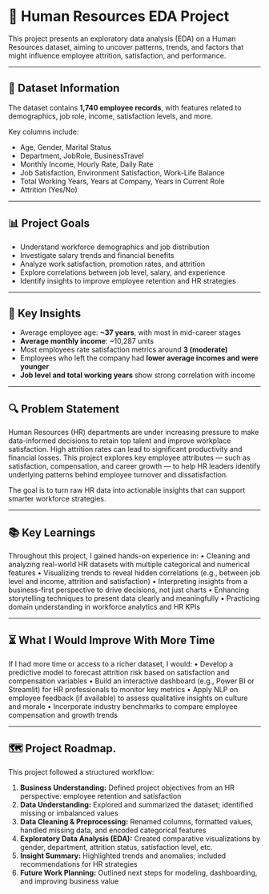 # 🧠 Human Resources EDA Project

This project presents an exploratory data analysis (EDA) on a Human Resources dataset, aiming to uncover patterns, trends, and factors that might influence employee attrition, satisfaction, and performance.

---

## 📁 Dataset Information

The dataset contains **1,740 employee records**, with features related to demographics, job role, income, satisfaction levels, and more.

Key columns include:

- Age, Gender, Marital Status
- Department, JobRole, BusinessTravel
- Monthly Income, Hourly Rate, Daily Rate
- Job Satisfaction, Environment Satisfaction, Work-Life Balance
- Total Working Years, Years at Company, Years in Current Role
- Attrition (Yes/No)

---

## 📊 Project Goals

- Understand workforce demographics and job distribution
- Investigate salary trends and financial benefits
- Analyze work satisfaction, promotion rates, and attrition
- Explore correlations between job level, salary, and experience
- Identify insights to improve employee retention and HR strategies

---

## 📌 Key Insights

- Average employee age: **~37 years**, with most in mid-career stages  
- **Average monthly income**: ~10,287 units  
- Most employees rate satisfaction metrics around **3 (moderate)**  
- Employees who left the company had **lower average incomes and were younger**  
- **Job level and total working years** show strong correlation with income  

---

## 🔍 Problem Statement
Human Resources (HR) departments are under increasing pressure to make data-informed decisions to retain top talent and improve workplace satisfaction. High attrition rates can lead to significant productivity and financial losses. This project explores key employee attributes — such as satisfaction, compensation, and career growth — to help HR leaders identify underlying patterns behind employee turnover and dissatisfaction.

The goal is to turn raw HR data into actionable insights that can support smarter workforce strategies.

---

## 📚 Key Learnings
Throughout this project, I gained hands-on experience in:
•	Cleaning and analyzing real-world HR datasets with multiple categorical and numerical features
•	Visualizing trends to reveal hidden correlations (e.g., between job level and income, attrition and satisfaction)
•	Interpreting insights from a business-first perspective to drive decisions, not just charts
•	Enhancing storytelling techniques to present data clearly and meaningfully
•	Practicing domain understanding in workforce analytics and HR KPIs

---

## ⏳ What I Would Improve With More Time
If I had more time or access to a richer dataset, I would:
•	Develop a predictive model to forecast attrition risk based on satisfaction and compensation variables
•	Build an interactive dashboard (e.g., Power BI or Streamlit) for HR professionals to monitor key metrics
•	Apply NLP on employee feedback (if available) to assess qualitative insights on culture and morale
•	Incorporate industry benchmarks to compare employee compensation and growth trends

---

## 🗺️ Project Roadmap.

This project followed a structured workflow:
 1.	**Business Understanding:** Defined project objectives from an HR perspective: employee retention and satisfaction
 2.	**Data Understanding:** Explored and summarized the dataset; identified missing or imbalanced values
 3.	**Data Cleaning & Preprocessing:** Renamed columns, formatted values, handled missing data, and encoded categorical features
 4.	**Exploratory Data Analysis (EDA):** Created comparative visualizations by gender, department, attrition status, satisfaction level, etc.
 5.	**Insight Summary:** Highlighted trends and anomalies; included recommendations for HR strategies
 6.	**Future Work Planning:** Outlined next steps for modeling, dashboarding, and improving business value
